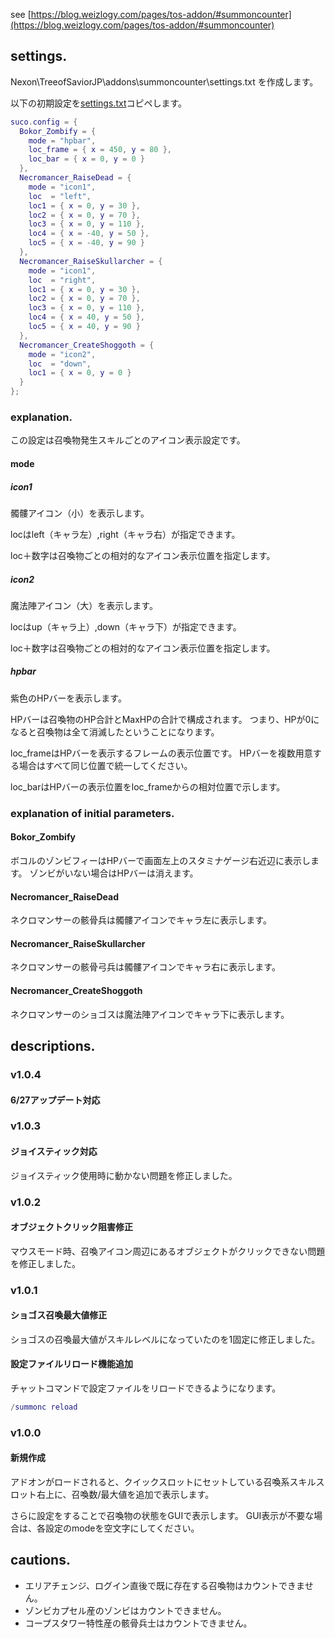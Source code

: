 see [https://blog.weizlogy.com/pages/tos-addon/#summoncounter](https://blog.weizlogy.com/pages/tos-addon/#summoncounter)

## settings.

Nexon\TreeofSaviorJP\addons\summoncounter\settings.txt を作成します。

以下の初期設定を[settings.txt](https://github.com/weizlogy/tos/blob/master/summoncounter/settings.txt)コピペします。

```lua
suco.config = {
  Bokor_Zombify = {
    mode = "hpbar",
    loc_frame = { x = 450, y = 80 },
    loc_bar = { x = 0, y = 0 }
  },
  Necromancer_RaiseDead = {
    mode = "icon1",
    loc  = "left",
    loc1 = { x = 0, y = 30 },
    loc2 = { x = 0, y = 70 },
    loc3 = { x = 0, y = 110 },
    loc4 = { x = -40, y = 50 },
    loc5 = { x = -40, y = 90 }
  },
  Necromancer_RaiseSkullarcher = {
    mode = "icon1",
    loc  = "right",
    loc1 = { x = 0, y = 30 },
    loc2 = { x = 0, y = 70 },
    loc3 = { x = 0, y = 110 },
    loc4 = { x = 40, y = 50 },
    loc5 = { x = 40, y = 90 }
  },
  Necromancer_CreateShoggoth = {
    mode = "icon2",
    loc  = "down",
    loc1 = { x = 0, y = 0 }
  }
};
```

### explanation.

この設定は召喚物発生スキルごとのアイコン表示設定です。

#### mode

##### icon1

髑髏アイコン（小）を表示します。

locはleft（キャラ左）,right（キャラ右）が指定できます。

loc＋数字は召喚物ごとの相対的なアイコン表示位置を指定します。

##### icon2

魔法陣アイコン（大）を表示します。

locはup（キャラ上）,down（キャラ下）が指定できます。

loc＋数字は召喚物ごとの相対的なアイコン表示位置を指定します。

##### hpbar

紫色のHPバーを表示します。

HPバーは召喚物のHP合計とMaxHPの合計で構成されます。
つまり、HPが0になると召喚物は全て消滅したということになります。

loc_frameはHPバーを表示するフレームの表示位置です。
HPバーを複数用意する場合はすべて同じ位置で統一してください。

loc_barはHPバーの表示位置をloc_frameからの相対位置で示します。

### explanation of initial parameters.

#### Bokor_Zombify

ボコルのゾンビフィーはHPバーで画面左上のスタミナゲージ右近辺に表示します。
ゾンビがいない場合はHPバーは消えます。

#### Necromancer_RaiseDead

ネクロマンサーの骸骨兵は髑髏アイコンでキャラ左に表示します。

#### Necromancer_RaiseSkullarcher

ネクロマンサーの骸骨弓兵は髑髏アイコンでキャラ右に表示します。

#### Necromancer_CreateShoggoth

ネクロマンサーのショゴスは魔法陣アイコンでキャラ下に表示します。

## descriptions.

### v1.0.4

#### 6/27アップデート対応

### v1.0.3

#### ジョイスティック対応

ジョイスティック使用時に動かない問題を修正しました。

### v1.0.2

#### オブジェクトクリック阻害修正

マウスモード時、召喚アイコン周辺にあるオブジェクトがクリックできない問題を修正しました。

### v1.0.1

#### ショゴス召喚最大値修正

ショゴスの召喚最大値がスキルレベルになっていたのを1固定に修正しました。

#### 設定ファイルリロード機能追加

チャットコマンドで設定ファイルをリロードできるようになります。

```lua
/summonc reload
```

### v1.0.0

#### 新規作成

アドオンがロードされると、クイックスロットにセットしている召喚系スキルスロット右上に、召喚数/最大値を追加で表示します。

さらに設定をすることで召喚物の状態をGUIで表示します。
GUI表示が不要な場合は、各設定のmodeを空文字にしてください。

## cautions.

- エリアチェンジ、ログイン直後で既に存在する召喚物はカウントできません。
- ゾンビカプセル産のゾンビはカウントできません。
- コープスタワー特性産の骸骨兵士はカウントできません。
